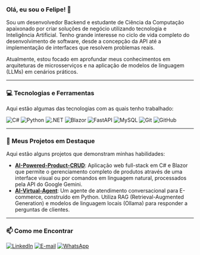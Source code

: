 ### Olá, eu sou o Felipe! 👋

Sou um desenvolvedor Backend e estudante de Ciência da Computação apaixonado por criar soluções de negócio utilizando tecnologia e Inteligência Artificial. Tenho grande interesse no ciclo de vida completo do desenvolvimento de software, desde a concepção da API até a implementação de interfaces que resolvem problemas reais.

Atualmente, estou focado em aprofundar meus conhecimentos em arquiteturas de microsserviços e na aplicação de modelos de linguagem (LLMs) em cenários práticos.

---

### 💻 Tecnologias e Ferramentas

Aqui estão algumas das tecnologias com as quais tenho trabalhado:

![C#](https://img.shields.io/badge/C%23-239120?style=for-the-badge&logo=c-sharp&logoColor=white)
![Python](https://img.shields.io/badge/python-3670A0?style=for-the-badge&logo=python&logoColor=ffdd54)
![.NET](https://img.shields.io/badge/.NET-512BD4?style=for-the-badge&logo=dotnet&logoColor=white)
![Blazor](https://img.shields.io/badge/blazor-%23512BD4?style=for-the-badge&logo=blazor&logoColor=white)
![FastAPI](https://img.shields.io/badge/FastAPI-005571?style=for-the-badge&logo=fastapi&logoColor=white)
![MySQL](https://img.shields.io/badge/mysql-%2300f.svg?style=for-the-badge&logo=mysql&logoColor=white)
![Git](https://img.shields.io/badge/git-%23F05033.svg?style=for-the-badge&logo=git&logoColor=white)
![GitHub](https://img.shields.io/badge/github-%23121011.svg?style=for-the-badge&logo=github&logoColor=white)

---

### 🚀 Meus Projetos em Destaque

Aqui estão alguns projetos que demonstram minhas habilidades:

* **[AI-Powered-Product-CRUD](https://github.com/felipelopes11/AI-Powered-Product-CRUD)**: Aplicação web full-stack em C# e Blazor que permite o gerenciamento completo de produtos através de uma interface visual ou por comandos em linguagem natural, processados pela API do Google Gemini.
* **[AI-Virtual-Agent](https://github.com/felipelopes11/AI-Virtual-Agent)**: Um agente de atendimento conversacional para E-commerce, construído em Python. Utiliza RAG (Retrieval-Augmented Generation) e modelos de linguagem locais (Ollama) para responder a perguntas de clientes.

---
### 📫 Como me Encontrar

[![LinkedIn](https://img.shields.io/badge/linkedin-%230077B5.svg?style=for-the-badge&logo=linkedin&logoColor=white)](https://www.linkedin.com/in/felipe-lopes-992ba7292/)
[![E-mail](https://img.shields.io/badge/Email-D14836?style=for-the-badge&logo=gmail&logoColor=white)](mailto:felipeiopest.clopes@gmail.com)
[![WhatsApp](https://img.shields.io/badge/WhatsApp-25D366?style=for-the-badge&logo=whatsapp&logoColor=white)](https://wa.me/21999962041)

